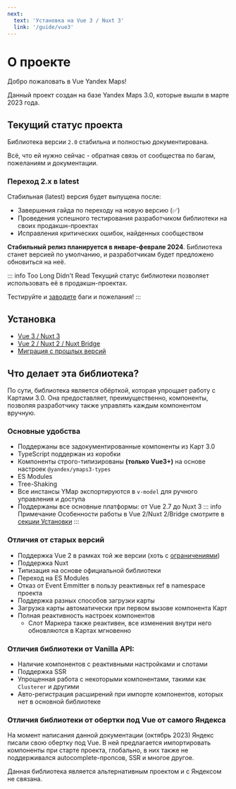 ```yaml
---
next:
  text: 'Установка на Vue 3 / Nuxt 3'
  link: '/guide/vue3'
---
```


# О проекте

Добро пожаловать в Vue Yandex Maps!

Данный проект создан на базе Yandex Maps 3.0, которые вышли в марте 2023 года.

## Текущий статус проекта

Библиотека версии `2.0` стабильна и полностью документирована.

Всё, что ей нужно сейчас - обратная связь от сообщества по багам, пожеланиям и документации.

### Переход 2.х в latest

Стабильная (latest) версия будет выпущена после:

- Завершения гайда по переходу на новую версию (✅)
- Проведения успешного тестирования разработчиком библиотеки на своих продакшн-проектах
- Исправления критических ошибок, найденных сообществом

**Стабильный релиз планируется в январе-феврале 2024**. Библиотека станет версией по умолчанию, и разработчикам будет предложено обновиться на неё.

::: info Too Long Didn't Read
Текущий статус библиотеки позволяет использовать её в продакшн-проектах.

Тестируйте и [заводите](https://github.com/yandex-maps-unofficial/vue-yandex-maps/issues/new/choose) баги и пожелания!
:::

## Установка

- [Vue 3 / Nuxt 3](/guide/vue3)
- [Vue 2 / Nuxt 2 / Nuxt Bridge](/guide/vue2)
- [Миграция с прошлых версий](/guide/migration)

## Что делает эта библиотека?

По сути, библиотека является обёрткой, которая упрощает работу с Картами 3.0. Она предоставляет, преимущественно,
компоненты, позволяя разработчику также управлять каждым компонентом вручную.

### Основные удобства

- Поддержаны все задокументированные компоненты из Карт 3.0
- TypeScript поддержан из коробки
- Компоненты строго-типизированы **(только Vue3+)** на основе настроек `@yandex/ymaps3-types`
- ES Modules
- Tree-Shaking
- Все инстансы YMap экспортируются в `v-model` для ручного управления и доступа
- Поддержаны все основные платформы: от Vue 2.7 до Nuxt 3
  ::: info Примечание
  Особенности работы в Vue 2/Nuxt 2/Bridge смотрите в [секции Установки](/guide/vue2)
  :::

### Отличия от старых версий

- Поддержка Vue 2 в рамках той же версии (хоть с [ограничениями](/guide/vue2))
- Поддержка Nuxt
- Типизация на основе официальной библиотеки
- Переход на ES Modules
- Отказ от Event Emmitter в пользу реактивных ref в namespace проекта
- Поддержка разных способов загрузки карты
- Загрузка карты автоматически при первом вызове компонента Карт
- Полная реактивность настроек компонентов
    - Слот Маркера также реактивен, все изменения внутри него обновляются в Картах мгновенно

### Отличия библиотеки от Vanilla API:

- Наличие компонентов с реактивными настройками и слотами
- Поддержка SSR
- Упрощенная работа с некоторыми компонентами, такими как `Clusterer` и другими
- Авто-регистрация расширений при импорте компонентов, которых нет в основной библиотеке

### Отличия библиотеки от обертки под Vue от самого Яндекса

На момент написания данной документации (октябрь 2023) Яндекс писали свою обертку под Vue. В ней предлагается
импортировать компоненты при старте проекта, глобально, в них также не поддерживался autocomplete-пропсов, SSR и многое
другое.

Данная библиотека является альтернативным проектом и с Яндексом не связана.
